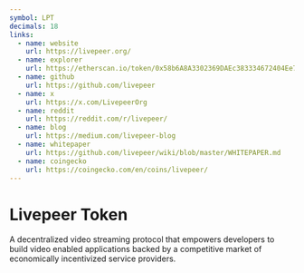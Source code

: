 ```yaml
---
symbol: LPT
decimals: 18
links:
  - name: website
    url: https://livepeer.org/
  - name: explorer
    url: https://etherscan.io/token/0x58b6A8A3302369DAEc383334672404Ee733aB239
  - name: github
    url: https://github.com/livepeer
  - name: x
    url: https://x.com/LivepeerOrg
  - name: reddit
    url: https://reddit.com/r/livepeer/
  - name: blog
    url: https://medium.com/livepeer-blog
  - name: whitepaper
    url: https://github.com/livepeer/wiki/blob/master/WHITEPAPER.md
  - name: coingecko
    url: https://coingecko.com/en/coins/livepeer/
---
```


# Livepeer Token

A decentralized video streaming protocol that empowers developers to build video enabled applications backed by a competitive market of economically incentivized service providers.
